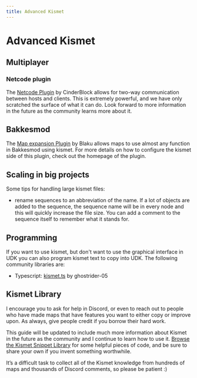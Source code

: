 ```yaml
---
title: Advanced Kismet
---
```

# Advanced Kismet

## Multiplayer

<!-- Netcode plugin by Cinderblock and events that can be synchronysed across players -->
### Netcode plugin

The [Netcode Plugin](https://bakkesplugins.com/plugins/view/166) by CinderBlock allows for two-way communication between hosts and clients. This is extremely powerful, and we have only scratched the surface of what it can do. Look forward to more information in the future as the community learns more about it.

## Bakkesmod

The [Map expansion Plugin](https://bakkesplugins.com/plugins/view/294) by Blaku allows maps to use almost any function in Bakkesmod using kismet. For more details on how to configure the kismet side of this plugin, check out the homepage of the plugin.

## Scaling in big projects

Some tips for handling large kismet files:

- rename sequences to an abbreviation of the name. If a lot of objects are added to the sequence, the sequence name will be in every node and this will quickly increase the file size. You can add a comment to the sequence itself to remember what it stands for.

## Programming

If you want to use kismet, but don't want to use the graphical interface in UDK you can also program kismet text to copy into UDK. The following community libraries are:

- Typescript: [kismet.ts](https://github.com/ghostrider-05/kismet.ts) by ghostrider-05

## Kismet Library

I encourage you to ask for help in Discord, or even to reach out to people who have made maps that have features you want to either copy or improve upon. As always, give people credit if you borrow their hard work.

This guide will be updated to include much more information about Kismet in the future as the community and I continue to learn how to use it. [Browse the Kismet Snippet Library](https://github.com/RocketLeagueMapmaking/Kismet) for some helpful pieces of code, and be sure to share your own if you invent something worthwhile.

It’s a difficult task to collect all of the Kismet knowledge from hundreds of maps and thousands of Discord comments, so please be patient :)
